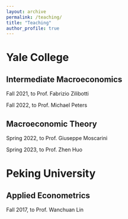 ```yaml
---
layout: archive
permalink: /teaching/
title: "Teaching"
author_profile: true
---
```


# Yale College


Intermediate Macroeconomics
---
Fall 2021, to Prof. Fabrizio Zilibotti

Fall 2022, to Prof. Michael Peters


Macroeconomic Theory
---
Spring 2022, to Prof. Giuseppe Moscarini

Spring 2023, to Prof. Zhen Huo



# Peking University
Applied Econometrics
---
Fall 2017, to Prof. Wanchuan Lin
